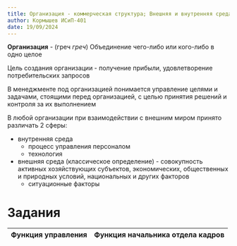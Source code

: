 ```yaml
---
title: Организация - коммерческая структура; Внешняя и внутренняя среда организации
author: Кормышев ИСиП-401
date: 19/09/2024
---
```


**Организация** - (греч _греч_) Объединение чего-либо или кого-либо в одно целое

Цель создания организации - получение прибыли, удовлетворение потребительских запросов

В менеджменте под организацией понимается управление целями и задачами, стоящими перед организацией, с целью принятия решений и контроля за их выполнением

В любой организации при взаимодействии с внешним миром принято различать 2 сферы:

- внутренняя среда
  - процесс управления персоналом
  - технология
- внешняя среда (классическое определение) - совокупность активных хозяйствующих субъектов, экономических, общественных и природных условий, национальных и других факторов
  - ситуационные факторы

# Задания

| Функция управления | Функция начальника отдела кадров |
| ------------------ | -------------------------------- |
